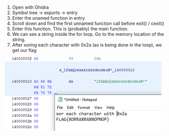 1. Open with Ghidra
2. Symbol tree -> exports -> entry
3. Enter the unamed function in entry
4. Scroll down and find the first unnamed function call before exit() / cexit()
5. Enter this function. This is (probably) the main function.
6. We can see a string inside the for loop. Go to the memory location of the string.
7. After xoring each character with 0x2a (as is being done in the loop), we get our flag

![solution](./2c6d2845ac2e24e316bd1aa4d7f253b9.png)
